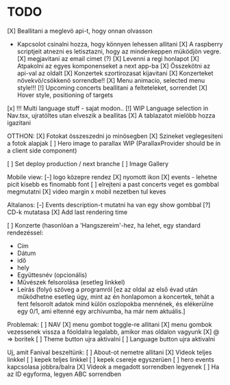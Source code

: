 # TODO

[X] Beallitani a meglevö api-t, hogy onnan olvasson
  - Kapcsolot csinalni hozza, hogy könnyen lehessen allitani
[X] A raspberry scriptjeit atnezni es letisztazni, hogy az mindenkeppen müködjön vegre.
[X] megjavitani az email cimet (?)
[X] Levenni a regi honlapot
[X] Atpakolni az egyes komponenseket a next app-ba
[X] Összekötni az api-val az oldalt
[X] Konzertek szortirozasat kijavitani
[X] Konzerteket növekvö/csökkenö sorrendbe!!
[X] Menu animacio, selected menu style!!!
[!] Upcoming concerts beallitani a felteteleket, sorrendet
  [X] Hover style, positioning of targets

[x] !!! Multi language stuff - sajat modon.. 
  [!] WIP Language selection in Nav.tsx, ujratöltes utan elveszik a beallitas
  [X] A tablazatot mielöbb hozza igazitani
  
OTTHON:
[X] Fotokat összeszedni jo minösegben
[X] Szineket veglegesiteni a fotok alapjak
[ ] Hero image to parallax WIP (ParallaxProvider should be in a client side component)

[ ] Set deploy production / next branche
[ ] Image Gallery

Mobile view:
[-] logo közepre rendez
[X] nyomott ikon
[X] events - lehetne picit kisebb es finomabb font
[ ] elrejteni a past concerts veget es gombbal megmutatni
[X] video margin x mobil nezetben tul keves

Altalanos:
[-] Events description-t mutatni ha van egy show gombbal
[?] CD-k mutatasa
[X] Add last rendering time

[ ] ⁠Konzerte (hasonlóan a 'Hangszereim'-hez, ha lehet, egy standard rendezéssel: 
  - Cím 
  - Dátum 
  - idő 
  - hely
  - Együttesnév (opcionális) 
  - Művészek felsorolása (esetleg linkkel) 
  - Leírás (folyó szöveg a programról [ez az oldal az első évad után működhetne esetleg úgy, mint az én honlapomon a koncertek, tehát a fent felsorolt adatok mind külön oszlopokba mennének, és elékerülne egy 0/1, ami eltenné egy archívumba, ha már nem aktuális.]


Problemak:
[ ] NAV
  [X] menu gombot toggle-re allitani 
  [X] menu gombok vezessenek vissza a föoldalra legalabb, amikor mas oldalon vagyunk
  [X] @ => boritek
  [ ] Theme button ujra aktivalni
  [ ] Language button ujra aktivalni

  Uj, amit Fanival beszeltünk:
  [ ] About-ot nemetre allitani
  [X] Videok teljes linkkel
  [ ] kepek teljes linkkel
  [ ] kepek csereje egyszerüen
  [ ] hero events kapcsolasa jobbra/balra
  [X] Videok a megadott sorrendben legyenek
    [ ] Ha az ID egyforma, legyen ABC sorrendben